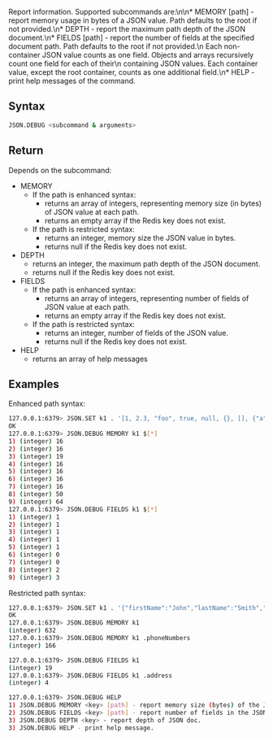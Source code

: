 Report information. Supported subcommands are:\n\n* MEMORY <key> [path] - report memory usage in bytes of a JSON value. Path defaults to the root if not provided.\n* DEPTH <key> - report the maximum path depth of the JSON document.\n* FIELDS <key> [path] - report the number of fields at the specified document path. Path defaults to the root if not provided.\n  Each non-container JSON value counts as one field. Objects and arrays recursively count one field for each of their\n  containing JSON values. Each container value, except the root container, counts as one additional field.\n* HELP - print help messages of the command.

## Syntax

```bash
JSON.DEBUG <subcommand & arguments>
```

## Return

Depends on the subcommand:

* MEMORY
    * If the path is enhanced syntax:
        * returns an array of integers, representing memory size (in bytes) of JSON value at each path.
        * returns an empty array if the Redis key does not exist.
    * If the path is restricted syntax:
        * returns an integer, memory size the JSON value in bytes.
        * returns null if the Redis key does not exist.
* DEPTH
    * returns an integer, the maximum path depth of the JSON document.
    * returns null if the Redis key does not exist.
* FIELDS
    * If the path is enhanced syntax:
        * returns an array of integers, representing number of fields of JSON value at each path.
        * returns an empty array if the Redis key does not exist.
    * If the path is restricted syntax:
        * returns an integer, number of fields of the JSON value.
        * returns null if the Redis key does not exist.
* HELP
    * returns an array of help messages

## Examples

Enhanced path syntax:

```bash
127.0.0.1:6379> JSON.SET k1 . '[1, 2.3, "foo", true, null, {}, [], {"a":1, "b":2}, [1,2,3]]'
OK
127.0.0.1:6379> JSON.DEBUG MEMORY k1 $[*]
1) (integer) 16
2) (integer) 16
3) (integer) 19
4) (integer) 16
5) (integer) 16
6) (integer) 16
7) (integer) 16
8) (integer) 50
9) (integer) 64
127.0.0.1:6379> JSON.DEBUG FIELDS k1 $[*]
1) (integer) 1
2) (integer) 1
3) (integer) 1
4) (integer) 1
5) (integer) 1
6) (integer) 0
7) (integer) 0
8) (integer) 2
9) (integer) 3
```

Restricted path syntax:

```bash
127.0.0.1:6379> JSON.SET k1 . '{"firstName":"John","lastName":"Smith","age":27,"weight":135.25,"isAlive":true,"address":{"street":"21 2nd Street","city":"New York","state":"NY","zipcode":"10021-3100"},"phoneNumbers":[{"type":"home","number":"212 555-1234"},{"type":"office","number":"646 555-4567"}],"children":[],"spouse":null}'
OK
127.0.0.1:6379> JSON.DEBUG MEMORY k1
(integer) 632
127.0.0.1:6379> JSON.DEBUG MEMORY k1 .phoneNumbers
(integer) 166

127.0.0.1:6379> JSON.DEBUG FIELDS k1
(integer) 19
127.0.0.1:6379> JSON.DEBUG FIELDS k1 .address
(integer) 4
```

```bash
127.0.0.1:6379> JSON.DEBUG HELP
1) JSON.DEBUG MEMORY <key> [path] - report memory size (bytes) of the JSON element. Path defaults to root if not provided.
2) JSON.DEBUG FIELDS <key> [path] - report number of fields in the JSON element. Path defaults to root if not provided.
3) JSON.DEBUG DEPTH <key> - report depth of JSON doc.
3) JSON.DEBUG HELP - print help message.
```